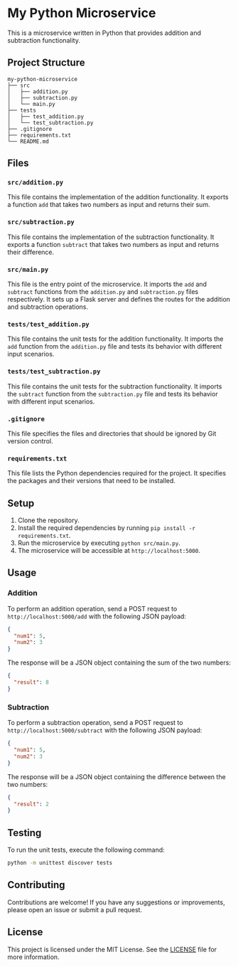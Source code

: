 # My Python Microservice

This is a microservice written in Python that provides addition and subtraction functionality.

## Project Structure

```
my-python-microservice
├── src
│   ├── addition.py
│   ├── subtraction.py
│   └── main.py
├── tests
│   ├── test_addition.py
│   └── test_subtraction.py
├── .gitignore
├── requirements.txt
└── README.md
```

## Files

### `src/addition.py`

This file contains the implementation of the addition functionality. It exports a function `add` that takes two numbers as input and returns their sum.

### `src/subtraction.py`

This file contains the implementation of the subtraction functionality. It exports a function `subtract` that takes two numbers as input and returns their difference.

### `src/main.py`

This file is the entry point of the microservice. It imports the `add` and `subtract` functions from the `addition.py` and `subtraction.py` files respectively. It sets up a Flask server and defines the routes for the addition and subtraction operations.

### `tests/test_addition.py`

This file contains the unit tests for the addition functionality. It imports the `add` function from the `addition.py` file and tests its behavior with different input scenarios.

### `tests/test_subtraction.py`

This file contains the unit tests for the subtraction functionality. It imports the `subtract` function from the `subtraction.py` file and tests its behavior with different input scenarios.

### `.gitignore`

This file specifies the files and directories that should be ignored by Git version control.

### `requirements.txt`

This file lists the Python dependencies required for the project. It specifies the packages and their versions that need to be installed.

## Setup

1. Clone the repository.
2. Install the required dependencies by running `pip install -r requirements.txt`.
3. Run the microservice by executing `python src/main.py`.
4. The microservice will be accessible at `http://localhost:5000`.

## Usage

### Addition

To perform an addition operation, send a POST request to `http://localhost:5000/add` with the following JSON payload:

```json
{
  "num1": 5,
  "num2": 3
}
```

The response will be a JSON object containing the sum of the two numbers:

```json
{
  "result": 8
}
```

### Subtraction

To perform a subtraction operation, send a POST request to `http://localhost:5000/subtract` with the following JSON payload:

```json
{
  "num1": 5,
  "num2": 3
}
```

The response will be a JSON object containing the difference between the two numbers:

```json
{
  "result": 2
}
```

## Testing

To run the unit tests, execute the following command:

```bash
python -m unittest discover tests
```

## Contributing

Contributions are welcome! If you have any suggestions or improvements, please open an issue or submit a pull request.

## License

This project is licensed under the MIT License. See the [LICENSE](LICENSE) file for more information.